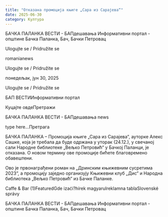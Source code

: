 ```yaml
---
title: "Отказана промоција књиге „Сара из Сарајева“"
date: 2025-06-30
category: Култура
---
```


БАЧКА ПАЛАНКА ВЕСТИ - БАПдешавања Информативни портал - општине Бачка Паланка, Бач, Бачки Петровац

Ulogujte se / Pridružite se

romanianews

Ulogujte se / Pridružite se

понедељак, јун 30, 2025

Ulogujte se / Pridružite se

БАП ВЕСТИИнформативни портал

Куцајте овдеПретражи

БАЧКА ПАЛАНКА ВЕСТИ - БАПдешавања news

type here...Претрага

БАЧКА ПАЛАНКА – Промоција књиге „Сара из Сарајева“, ауторке Алекс Сашке, која је требала да буде одржана у уторак (24.12.), у свечаној сали Народне библиотеке „Вељко Петровић“ у Бачкој Паланци, је отказана. О новом термину ове промоције бићете благовремено обавештени.

Ово је првонаграђени роман на „Дринским књижевним сусретима 2023“, а промоцију заједно организују Књижевни клуб „Дис“ и Народна библиотека „Вељко Петровић“ из Бачке Паланке.

Caffe & Bar (1)FeaturedGde izaći?hírek magyarulreklamna tablaSlovenské správy

БАЧКА ПАЛАНКА ВЕСТИ - БАПдешавања Информативни портал - општине Бачка Паланка, Бач, Бачки Петровац
